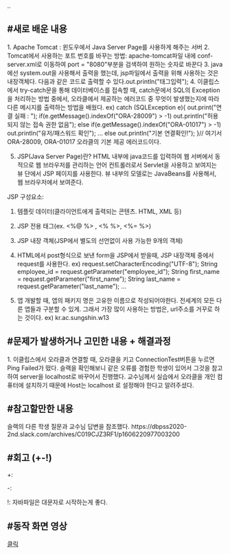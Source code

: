 ..
<h2>#새로 배운 내용</h2>
1. Apache Tomcat : 윈도우에서 Java Server Page를 사용하게 해주는 서버  
2. Tomcat에서 사용하는 포트 번호를 바꾸는 방법: apache-tomcat파일 내에 conf-server.xml로 이동하여 port = "8080"부분을 검색하여 원하는 숫자로 바꾼다
3. java에선 system.out을 사용해서 출력을 했는데, jsp파일에서 출력을 위해 사용하는 것은 내장객체다. 다음과 같은 코드로 출력할 수 있다.out.println("태그입력");
4. 이클립스에서 try-catch문을 통해 데이터베이스를 접속할 때, catch문에서 SQL의 Exception을 처리하는 방법 중에서, 오라클에서 제공하는 에러코드 중 무엇이 발생했는지에 따라 다른 메시지를 출력하는 방법을 배웠다.
  ex) catch (SQLException e){
      out.print("연결 실패 : ");
      if(e.getMessage().indexOf("ORA-28009") > -1)
        out.println("허용되지 않는 접속 권한 없음");
      else if(e.getMessage().indexOf("ORA-01017") > -1)
        out.println("유저/패스워드 확인");
        ...
      else 
        out.println("기본 연결확인!");
    }// 여기서 ORA-28009, ORA-01017 오라클의 기본 제공 에러코드이다.

5. JSP(Java Server Page)란? HTML 내부에 java코드를 입력하여 웹 서버에서 동적으로 웹 브라우저를 관리하는 언어 
  컨트롤러로서 Servlet을 사용하고 보여지는 뷰 단에서 JSP 페이지를 사용한다. 뷰 내부의 모델로는 JavaBeans를 사용해서, 웹 브라우저에서 보여준다.
  
  JSP 구성요소:
  1. 템플릿 데이터(클라이언트에게 출력되는 콘텐츠. HTML, XML 등)
  2. JSP 전용 태그(ex. <%@ %> , <% %>, <%= %>)
  3. JSP 내장 객체(JSP에서 별도의 선언없이 사용 가능한 9개의 객체)
  
6. HTML에서 post형식으로 보낸 form을 JSP에서 받을때, JSP 내장객체 중에서 request를 사용한다.
    ex) request.setCharacterEncoding("UTF-8"); 
      String employee_id = request.getParameter("employee_id");
      String first_name = request.getParameter("first_name");
      String last_name = request.getParameter("last_name");
      ...
7. 앱 개발할 때, 앱의 패키지 명은 고유한 이름으로 작성되어야한다. 전세계의 모든 다른 앱들과 구분할 수 있게. 그래서 가장 많이 사용하는 방법은, url주소를 거꾸로 하는 것이다.
ex) kr.ac.sungshin.w13


<h2>#문제가 발생하거나 고민한 내용 + 해결과정</h2>
1. 이클립스에서 오라클과 연결할 때, 오라클을 키고 ConnectionTest버튼을 누르면 Ping Failed가 떴다. 슬랙을 확인해보니 같은 오류를 경험한 학생이 있어서 그것을 참고하여 server을 localhost로 바꾸어서 진행했다. 교수님께서 실습에서 오라클을 개인 컴퓨터에 설치하기 때문에 Host는 localhost 로 설정해야 한다고 알려주셨다.


<h2>#참고할만한 내용</h2>
     슬랙의 다른 학생 질문과 교수님 답변을 참조했다. https://dbpss2020-2nd.slack.com/archives/C019CJZ3RF1/p1606220977003200
     
<h2>#회고 (+-!)</h2>
+: 

-: 

!: 자바파일은 대문자로 시작하는게 좋다. 
    
    
<h2>#동작 화면 영상</h2>
<a href="https://youtu.be/S4Meuhcgteg">클릭</a>

